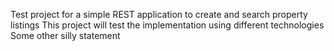 Test project for a simple REST application to create and search property listings
This project will test the implementation using different technologies
Some other silly statement
